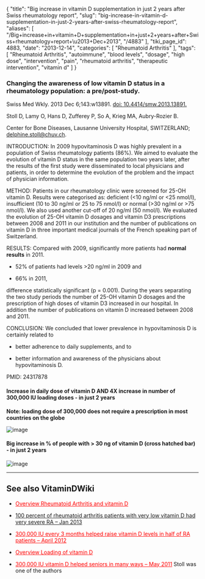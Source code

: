 {
    "title": "Big increase in vitamin D supplementation in just 2 years after Swiss rheumatology report",
    "slug": "big-increase-in-vitamin-d-supplementation-in-just-2-years-after-swiss-rheumatology-report",
    "aliases": [
        "/Big+increase+in+vitamin+D+supplementation+in+just+2+years+after+Swiss+rheumatology+report+\u2013+Dec+2013",
        "/4883"
    ],
    "tiki_page_id": 4883,
    "date": "2013-12-14",
    "categories": [
        "Rheumatoid Arthritis"
    ],
    "tags": [
        "Rheumatoid Arthritis",
        "autoimmune",
        "blood levels",
        "dosage",
        "high dose",
        "intervention",
        "pain",
        "rheumatoid arthritis",
        "therapeutic intervention",
        "vitamin d"
    ]
}


### Changing the awareness of low vitamin D status in a rheumatology population: a pre/post-study.

Swiss Med Wkly. 2013 Dec 6;143:w13891. [doi: 10.4414/smw.2013.13891.](https://doi.org/10.4414/smw.2013.13891.)

Stoll D, Lamy O, Hans D, Zufferey P, So A, Krieg MA, Aubry-Rozier B.

Center for Bone Diseases, Lausanne University Hospital, SWITZERLAND; delphine.stoll@chuv.ch.

INTRODUCTION: In 2009 hypovitaminosis D was highly prevalent in a population of Swiss rheumatology patients (86%). We aimed to evaluate the evolution of vitamin D status in the same population two years later, after the results of the first study were disseminated to local physicians and patients, in order to determine the evolution of the problem and the impact of physician information.

METHOD: Patients in our rheumatology clinic were screened for 25-OH vitamin D. Results were categorised as: deficient (<10 ng/ml or <25 nmol/l), insufficient (10 to 30 ng/ml or 25 to 75 nmol/l) or normal (>30 ng/ml or >75 nmol/l). We also used another cut-off of 20 ng/ml (50 nmol/l). We evaluated the evolution of 25-OH vitamin D dosages and vitamin D3 prescriptions between 2008 and 2011 in our institution and the number of publications on vitamin D in three important medical journals of the French speaking part of Switzerland.

RESULTS: Compared with 2009, significantly more patients had  **normal results**  in 2011. 

* 52% of patients had levels >20 ng/ml in 2009 and 

* 66% in 2011, 

difference statistically significant (p = 0.001). During the years separating the two study periods the number of 25-OH vitamin D dosages and the prescription of high doses of vitamin D3 increased in our hospital. In addition the number of publications on vitamin D increased between 2008 and 2011.

CONCLUSION: We concluded that lower prevalence in hypovitaminosis D is certainly related to 

* better adherence to daily supplements, and to 

* better information and awareness of the physicians about hypovitaminosis D.

PMID:     24317878

#### Increase in daily dose of vitamin D AND 4X increase in number of 300,000 IU loading doses - in just 2 years

 **Note: loading dose of 300,000 does not require a prescription in most countries on the globe** 

<img src="https://d378j1rmrlek7x.cloudfront.net/attachments/jpeg/dosage-and-perscriptions-increase.jpg" alt="image">

#### Big increase in % of people with > 30 ng of vitamin D (cross hatched bar) - in just 2 years

<img src="https://d378j1rmrlek7x.cloudfront.net/attachments/jpeg/many-more-were-sufficient.jpg" alt="image">

---

## See also VitaminDWiki

* <a href="/posts/overview-rheumatoid-arthritis-and-vitamin-d" style="color: red; text-decoration: underline;" title="This post/category does not exist yet: Overview Rheumatoid Arthritis and vitamin D">Overview Rheumatoid Arthritis and vitamin D</a>

* [100 percent of rheumatoid arthritis patients with very low vitamin D had very severe RA – Jan 2013](/posts/100-percent-of-rheumatoid-arthritis-patients-with-very-low-vitamin-d-had-very-severe-ra)

* <a href="/posts/300000-iu-every-3-months-helped-raise-vitamin-d-levels-in-half-of-ra-patients" style="color: red; text-decoration: underline;" title="This post/category does not exist yet: 300,000 IU every 3 months helped raise vitamin D levels in half of RA patients – April 2012">300,000 IU every 3 months helped raise vitamin D levels in half of RA patients – April 2012</a>

* <a href="/posts/overview-loading-of-vitamin-d" style="color: red; text-decoration: underline;" title="This post/category does not exist yet: Overview Loading of vitamin D">Overview Loading of vitamin D</a>

* <a href="/posts/300000-iu-vitamin-d-helped-seniors-in-many-ways" style="color: red; text-decoration: underline;" title="This post/category does not exist yet: 300,000 IU vitamin D helped seniors in many ways – May 2011">300,000 IU vitamin D helped seniors in many ways – May 2011</a> Stoll was one of the authors